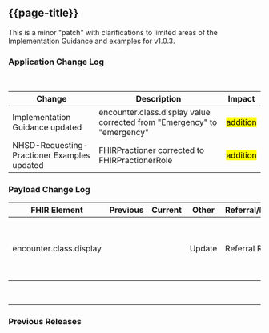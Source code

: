 ## {{page-title}}
This is a minor "patch" with clarifications to limited areas of the Implementation Guidance and examples for v1.0.3.

### Application Change Log


<br>


| Change                                    | Description                                     | Impact                                                                  | 
|-------------------------------------------|-------------------------------------------------|-------------------------------------------------------------------------|
| Implementation Guidance updated  | encounter.class.display value corrected from "Emergency" to "emergency" |  <mark style="background-color: Yellow">addition</mark>  |
|NHSD-Requesting-Practioner Examples updated  | FHIRPractioner corrected to FHIRPractionerRole  |  <mark style="background-color: Yellow">addition</mark>  |



### Payload Change Log


| FHIR Element                                         | Previous | Current    | Other   | Referral/Booking | Rationale                                                                                       |  Impact  |
|------------------------------------------------------|----------|------------|---------|------------------|-------------------------------------------------------------------------------------------------|----------|
| encounter.class.display  |          |            | Update        | Referral Request         |encounter.class.display value corrected from "Emergency" to "emergency" in Implementation Guidance   |   <mark style="background-color: Yellow">Addition</mark>  |   

  

<br>
<hr>

### Previous Releases